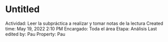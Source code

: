 # Untitled

Actividad: Leer la subpráctica a realizar y tomar notas de la lectura
Created time: May 19, 2022 2:10 PM
Encargado: Toda el área
Etapa: Análisis
Last edited by: Pau
Property: Pau